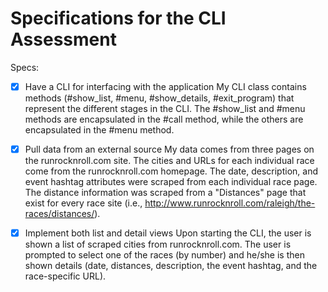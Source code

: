 # Specifications for the CLI Assessment

Specs:
- [x] Have a CLI for interfacing with the application
My CLI class contains methods (#show_list, #menu, #show_details, #exit_program) that represent the different stages in the CLI. The #show_list and #menu methods are encapsulated in the #call method, while the others are encapsulated in the #menu method.

- [x] Pull data from an external source
My data comes from three pages on the runrocknroll.com site. The cities and URLs for each individual race come from the runrocknroll.com homepage. The date, description, and event hashtag attributes were scraped from each individual race page. The distance information was scraped from a "Distances" page that exist for every race site (i.e., http://www.runrocknroll.com/raleigh/the-races/distances/).

- [x] Implement both list and detail views
Upon starting the CLI, the user is shown a list of scraped cities from runrocknroll.com. The user is prompted to select one of the races (by number) and he/she is then shown details (date, distances, description, the event hashtag, and the race-specific URL).
